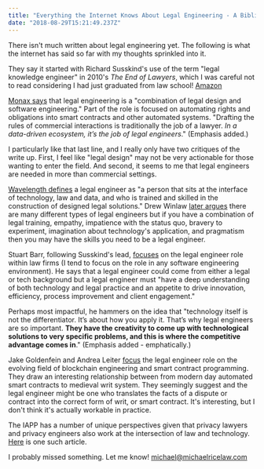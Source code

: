 ```yaml
---
title: "Everything the Internet Knows About Legal Engineering - A Bibliography So Far"
date: "2018-08-29T15:21:49.237Z"
---
```


There isn't much written about legal engineering yet.  The following is what the internet has said so far with my thoughts sprinkled into it.

They say it started with Richard Susskind's use of the term "legal knowledge engineer" in 2010's *The End of Lawyers*, which I was careful not to read considering I had just graduated from law school! [Amazon](https://www.amazon.com/End-Lawyers-Rethinking-nature-services/dp/0199593612)

[Monax says](https://monax.io/learn/legal_engineering/) that legal engineering is a "combination of legal design and software engineering."  Part of the role is focused on automating rights and obligations into smart contracts and other automated systems.  "Drafting the rules of commercial interactions is traditionally the job of a lawyer.  *In a data-driven ecosystem, it’s the job of legal engineers*."  (Emphasis added.)

I particularly like that last line, and I really only have two critiques of the write up.  First, I feel like "legal design" may not be very actionable for those wanting to enter the field.  And second, it seems to me that legal engineers are needed in more than commercial settings.

[Wavelength defines](https://www.wavelength.law/legal-engineering/) a legal engineer as "a person that sits at the interface of technology, law and data, and who is trained and skilled in the construction of designed legal solutions."  Drew Winlaw [later argues](https://www.wavelength.law/blog/2016/8/29/are-you-a-legal-engineer) there are many different types of legal engineers but if you have a combination of legal training, empathy, impatience with the status quo, bravery to experiment, imagination about technology's application, and pragmatism then you may have the skills you need to be a legal engineer.

Stuart Barr, following Susskind's lead, [focuses](https://www.lexology.com/library/detail.aspx?g=f8d9bb92-3779-4bc2-9f1b-7354d416acb1) on the legal engineer role within law firms (I tend to focus on the role in any software engineering environment).  He says that a legal engineer could come from either a legal or tech background but a legal engineer must "have a deep understanding of both technology and legal practice and an appetite to drive innovation, efficiency, process improvement and client engagement."

Perhaps most impactful, he hammers on the idea that "technology itself is not the differentiator.  It’s about how you apply it. That’s why legal engineers are so important.  **They have the creativity to come up with technological solutions to very specific problems, and this is where the competitive advantage comes in**."  (Emphasis added - emphatically.)

Jake Goldenfein and Andrea Leiter [focus](https://link.springer.com/article/10.1007/s10978-018-9224-0) the legal engineer role on the evolving field of blockchain engineering and smart contract programming.  They draw an interesting relationship between from modern day automated smart contracts to medieval writ system.  They seemingly suggest and the legal engineer might be one who translates the facts of a dispute or contract into the correct form of writ, or smart contract.  It's interesting, but I don't think it's actually workable in practice.

The IAPP has a number of unique perspectives given that privacy lawyers and privacy engineers also work at the intersection of law and technology.  [Here](https://iapp.org/news/a/one-way-to-bridge-the-legal-engineering-gap-define-personal-information/) is one such article.

I probably missed something.  Let me know!  [michael@michaelricelaw.com](mailto:michael@michaelricelaw.com)
